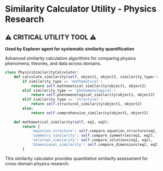 # Similarity Calculator Utility - Physics Research

## ⚠️ CRITICAL UTILITY TOOL ⚠️

**Used by Explorer agent for systematic similarity quantification**

Advanced similarity calculation algorithms for comparing physics phenomena, theories, and data across domains.

```python
class PhysicsSimilarityCalculator:
    def calculate_similarity(self, object1, object2, similarity_type='comprehensive'):
        if similarity_type == 'mathematical':
            return self.mathematical_similarity(object1, object2)
        elif similarity_type == 'phenomenological':
            return self.phenomenological_similarity(object1, object2)
        elif similarity_type == 'structural':
            return self.structural_similarity(object1, object2)
        else:
            return self.comprehensive_similarity(object1, object2)
            
    def mathematical_similarity(self, eq1, eq2):
        return {
            'equation_structure': self.compare_equation_structure(eq1, eq2),
            'symmetry_similarity': self.compare_symmetries(eq1, eq2),
            'solution_similarity': self.compare_solutions(eq1, eq2),
            'dimensional_similarity': self.compare_dimensions(eq1, eq2)
        }
```

This similarity calculator provides quantitative similarity assessment for cross-domain physics research.